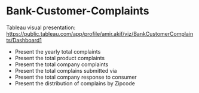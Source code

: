 # Bank-Customer-Complaints
Tableau visual presentation: https://public.tableau.com/app/profile/amir.akif/viz/BankCustomerComplaints/Dashboard1

- Present the yearly total complaints
- Present the total product complaints 
- Present the total company complaints
- Present the total complains submitted via
- Present the total company response to consumer
- Present the distribution of complains by Zipcode
